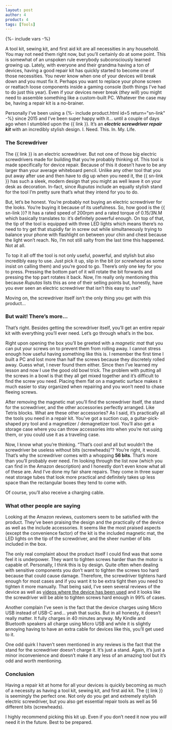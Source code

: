 ```yaml
---
layout: post
author: 4
product: 4
tags: [Tools]
---
```


{%- include vars -%}

A tool kit, sewing kit, and first aid kit are all necessities in any household. You may not need them right now, but you’ll certainly do at some point. This is somewhat of an unspoken rule everybody subconsciously learned growing up. Lately, with everyone and their grandma having a ton of devices, having a good repair kit has quickly started to become one of those necessities. You never know when one of your devices will break down and you must fix it. Perhaps you want to replace your phone screen or reattach loose components inside a gaming console (both things I’ve had to do just this year). Even if your devices never break (*they will*) you might need to assemble something like a custom-built PC. Whatever the case may be, having a repair kit is a no-brainer.

Personally I’ve been using a {%- include product.html id=5 return="sn-link" -%} since 2015 and I’ve been super happy with it… until a couple of days ago when I stumbled upon the {{ link }}. It’s an ***electric screwdriver repair kit*** with an incredibly stylish design. I. Need. This. In. My. Life.

### The Screwdriver

The {{ link }} is an electric screwdriver. But not one of those big electric screwdrivers made for building that you’re probably thinking of. This tool is made specifically for device repair. Because of this it doesn’t have to be any larger than your average whiteboard pencil. Unlike any other tool that you put away after use and then have to dig up when you need it, the {{ sn-link }} has such a sleek, modern design that you might as well leave it on your desk as decoration. In-fact, since *Ruputas* include an equally stylish stand for the tool I’m pretty sure that’s what they intend for you to do.

But, let’s be honest. You’re probably not buying an electric screwdriver for the looks. You’re buying it because of its usefulness. So, how good is the {{ sn-link }}? It has a rated speed of 200rpm and a rated torque of 0.15/3N.M which basically translates to: it’s definitely powerful enough. On top of that, the tip of the tool is equipped with three LED lights which means there’s no need to try get that stupidly far in screw out while simultaneously trying to balance your phone with flashlight on between your chin and chest because the light won’t reach. No, I’m not still salty from the last time this happened. Not at all.

To top it all off the tool is not only useful, powerful, and stylish but also incredibly easy to use. Just pick it up, slip in the bit (or *screwhead* as some insist on calling them) and you’re good to go. There’s only one key for you to press. Pressing the bottom part of it will rotate the bit forwards and pressing the top part rotates it back. Now, I’m really only mentioning this because *Ruputas* lists this as one of their selling points but, honestly, have you ever seen an electric screwdriver that isn’t this easy to use?

Moving on, the screwdriver itself isn’t the only thing you get with this product…

### But wait! There’s more…

That’s right. Besides getting the screwdriver itself, you’ll get an entire repair kit with everything you’ll ever need. Let’s go through what’s in the box.

Right upon opening the box you’ll be greeted with a *magnetic mat* that you can put your screws on to prevent them from rolling away. I cannot stress enough how useful having something like this is. I remember the first time I built a PC and lost more than half the screws because they discretely rolled away. Guess what, I never found them either. Since then I’ve learned my lesson and now I use the good old bowl trick. The problem with putting all the screws in a bowl is that they all get mixed together and it’s difficult to find the screw you need. Placing them flat on a magnetic surface makes it much easier to stay organized when repairing and you won’t need to chase fleeing screws.

After removing the magnetic mat you’ll find the screwdriver itself, the stand for the screwdriver, and the other accessories perfectly arranged. Like Tetris blocks. What are these other accessories? As I said, it’s practically all the tools you need in a repair kit. You’ve got a suction cup, a guitar-pick-shaped pry tool and a magnetizer / demagnetizer tool. You’ll also get a storage case where you can throw accessories into when you’re not using them, or you could use it as a traveling case.

Now, I know what you’re thinking. “That’s cool and all but wouldn’t the screwdriver be useless without bits (screwheads)”? You’re right, it would. That’s why the screwdriver comes with a whopping **56 bits**. That’s more than you’ll probably ever need. I’m looking through the list now (which you can find in the Amazon description) and I honestly don’t even know what all of these are. And I’ve done my fair share repairs. They come in three super neat storage tubes that look more practical and definitely takes up less space than the rectangular boxes they tend to come with.

Of course, you’ll also receive a charging cable.

### What other people are saying

Looking at the Amazon reviews, customers seem to be satisfied with the product. They’ve been praising the design and the practically of the device as well as the include accessories. It seems like the most praised aspects (except the convenience factor) of the kit is the included magnetic mat, the LED lights on the tip of the screwdriver, and the sheer number of bits included in the box.

The only real complaint about the product itself I could find was that some feel it is underpower. They want to tighten screws harder than the motor is capable of. Personally, I think this is by design. Quite often when dealing with sensitive components you don’t want to tighten the screws too hard because that could cause damage. Therefore, the screwdriver tightens hard enough for most cases and if you want it to be extra tight then you need to tighten it more manually. That being said, I’ve seen several reviews of the device as well as [videos where the device has been used](https://www.youtube.com/watch?v=FSBFCx59fF8) and it looks like the screwdriver will be able to tighten screws hard enough in 99% of cases.

Another complain I’ve seen is the fact that the device charges using Micro USB instead of USB-C and… yeah that sucks. But in all honesty, it doesn’t really matter. It fully charges in 40 minutes anyway. My Kindle and Bluetooth speakers all charge using Micro USB and while it is slightly annoying having to have an extra cable for devices like this, you’ll get used to it.

One odd quirk I haven’t seen mentioned in any reviews is the fact that the stand for the screwdriver doesn’t charge it. It’s just a stand. Again, it’s just a minor inconvenience and doesn’t make it any less of an amazing tool but it’s odd and worth mentioning.

### Conclusion

Having a repair kit at home for all your devices is quickly becoming as much of a necessity as having a tool kit, sewing kit, and first aid kit. The {{ link }} is seemingly the perfect one. Not only do you get and extremely stylish electric screwdriver, but you also get essential repair tools as well as 56 different bits (screwheads).

I highly recommend picking this kit up. Even if you don’t need it now you *will* need it in the future. Best to be prepared.
